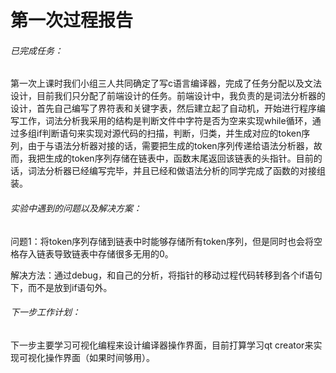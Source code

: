 #                           第一次过程报告

###### 已完成任务：

第一次上课时我们小组三人共同确定了写c语言编译器，完成了任务分配以及文法设计，目前我们只分配了前端设计的任务。前端设计中，我负责的是词法分析器的设计，首先自己编写了界符表和关键字表，然后建立起了自动机，开始进行程序编写工作，词法分析我采用的结构是判断文件中字符是否为空来实现while循环，通过多组if判断语句来实现对源代码的扫描，判断，归类，并生成对应的token序列，由于与语法分析器对接的话，需要把生成的token序列传递给语法分析器，故而，我把生成的token序列存储在链表中，函数末尾返回该链表的头指针。目前的话，词法分析器已经编写完毕，并且已经和做语法分析的同学完成了函数的对接组装。

###### 实验中遇到的问题以及解决方案：

问题1：将token序列存储到链表中时能够存储所有token序列，但是同时也会将空格存入链表导致链表中存储很多无用的0。

解决方法：通过debug，和自己的分析，将指针的移动过程代码转移到各个if语句下，而不是放到if语句外。

###### 下一步工作计划：

下一步主要学习可视化编程来设计编译器操作界面，目前打算学习qt creator来实现可视化操作界面（如果时间够用）。

